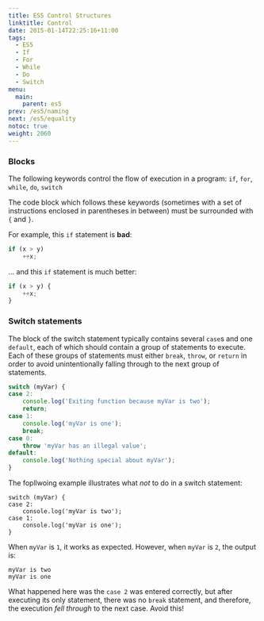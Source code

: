 ```yaml
---
title: ES5 Control Structures
linktitle: Control
date: 2015-01-14T22:25:16+11:00
tags:
  - ES5
  - If
  - For
  - While
  - Do
  - Switch
menu:
  main:
    parent: es5
prev: /es5/naming
next: /es5/equality
notoc: true
weight: 2060
---
```


### Blocks

The following keywords control the flow of execution in a program:
`if`, `for`, `while`, `do`, `switch`

The code block which follows these keywords 
(sometimes with a set of instructions enclosed in parentheses in between)
must be surrounded with `{` and `}`.

For example, this `if` statement is **bad**:

```javascript
if (x > y)
	++x;
```
... and this `if` statement is much better:

```javascript
if (x > y) {
	++x;
}
```

### Switch statements

The block of the switch statement typically contains several `case`s and one `default`,
each of which should contain a group of statements to execute.
Each of these groups of statements must either `break`, `throw`, or `return` in order to avoid unintentionally falling through to the next group of statements.

```javascript
switch (myVar) {
case 2:
	console.log('Exiting function because myVar is two');
	return;
case 1:
	console.log('myVar is one');
	break;
case 0:
	throw 'myVar has an illegal value';
default:
	console.log('Nothing special about myVar');
}
```
The fopllwoing example illustrates what *not* to do in a switch statement:

```javscript
switch (myVar) {
case 2:
	console.log('myVar is two');
case 1:
	console.log('myVar is one');
}
```

When `myVar` is `1`, it works as expected.
However, when `myVar` is `2`, the output is:

```
myVar is two
myVar is one
```

What happened here was the `case 2` was entered correctly,
but after executing its only statement,
there was no `break` statement,
and therefore, the execution *fell through* to the next case.
Avoid this!
